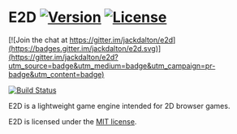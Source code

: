 # E2D [![Version](http://badge-server.herokuapp.com/github/release/jackdalton/e2d.svg?label=version)](https://github.com/jackdalton/e2d/releases/latest) [![License](http://badge-server.herokuapp.com/github/license/jackdalton/e2d.svg)](https://github.com/jackdalton/e2d/blob/master/LICENSE)

[![Join the chat at https://gitter.im/jackdalton/e2d](https://badges.gitter.im/jackdalton/e2d.svg)](https://gitter.im/jackdalton/e2d?utm_source=badge&utm_medium=badge&utm_campaign=pr-badge&utm_content=badge)

[![Build Status](https://travis-ci.org/jackdalton/e2d.svg?branch=master)](https://travis-ci.org/jackdalton/e2d)

E2D is a lightweight game engine intended for 2D browser games.

E2D is licensed under the [MIT license](https://github.com/jackdalton/e2d/blob/master/LICENSE).
